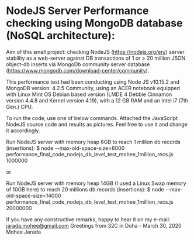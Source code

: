 # NodeJS Server Performance checking using MongoDB database (NoSQL architecture):

Aim of this small project: checking NodeJS (https://nodejs.org/en/) server stability as a web-server against DB transactions of 1 or > 20 million JSON object-db inserts via MongoDb community server database (https://www.mongodb.com/download-center/community). 

This performance test had been conducting using Node JS v10.15.2 and MongoDB version: 4.2.5 Community, using an ACER notebook equipped with Linux Mint OS Debian based version (LMDE 4 Debbie Cinnamon version 4.4.8 and Kernel version 4.19), with a 12 GB RAM and an Intel i7 (7th Gen.) CPU.

To run the code, use one of below commands. Attached the JavaScript NodeJS source code and results as pictures. Feel free to use it and change it accordingly.

Run NodeJS server with memory heap 6GB to reach 1 million db records (insertions): 
$ node --max-old-space-size=6000 performance_final_code_nodejs_db_level_test_mohee_1million_recs.js 1000000

or

Run NodeJS server with memory heap 14GB (I used a Linux Swap memory of 10GB here) to reach 20 millions db records (insertions): 
$ node --max-old-space-size=14000 performance_final_code_nodejs_db_level_test_mohee_1million_recs.js 20000000


If you have any constructive remarks, happy to hear it on my e-mail: jarada.mohee@gmail.com
Greetings from 32C in Doha - March 30, 2020
Mohee Jarada
